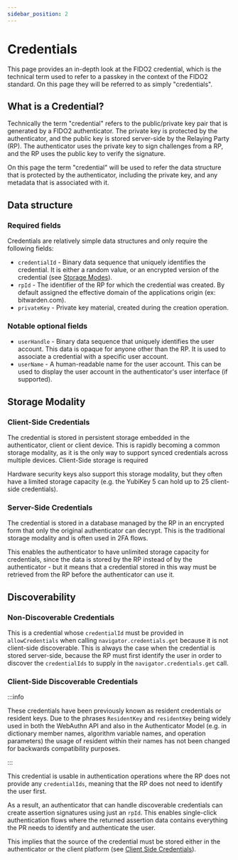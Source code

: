 ```yaml
---
sidebar_position: 2
---
```


# Credentials

This page provides an in-depth look at the FIDO2 credential, which is the technical term used to
refer to a passkey in the context of the FIDO2 standard. On this page they will be referred to as
simply "credentials".

## What is a Credential?

Technically the term "credential" refers to the public/private key pair that is generated by a FIDO2
authenticator. The private key is protected by the authenticator, and the public key is stored
server-side by the Relaying Party (RP). The authenticator uses the private key to sign challenges
from a RP, and the RP uses the public key to verify the signature.

On this page the term "credential" will be used to refer the data structure that is protected by the
authenticator, including the private key, and any metadata that is associated with it.

## Data structure

### Required fields

Credentials are relatively simple data structures and only require the following fields:

- `credentialId` - Binary data sequence that uniquely identifies the credential. It is either a
  random value, or an encrypted version of the credential (see [Storage Modes](#storage-modality)).
- `rpId` - The identifier of the RP for which the credential was created. By default assigned the
  effective domain of the applications origin (ex: bitwarden.com).
- `privateKey` - Private key material, created during the creation operation.

### Notable optional fields

- `userHandle` - Binary data sequence that uniquely identifies the user account. This data is opaque
  for anyone other than the RP. It is used to associate a credential with a specific user account.
- `userName` - A human-readable name for the user account. This can be used to display the user
  account in the authenticator's user interface (if supported).

## Storage Modality

### Client-Side Credentials

The credential is stored in persistent storage embedded in the authenticator, client or client
device. This is rapidly becoming a common storage modality, as it is the only way to support synced
credentials across multiple devices. Client-Side storage is required

Hardware security keys also support this storage modality, but they often have a limited storage
capacity (e.g. the YubiKey 5 can hold up to 25 client-side credentials).

### Server-Side Credentials

The credential is stored in a database managed by the RP in an encrypted form that only the original
authenticator can decrypt. This is the traditional storage modality and is often used in 2FA flows.

This enables the authenticator to have unlimited storage capacity for credentials, since the data is
stored by the RP instead of by the authenticator - but it means that a credential stored in this way
must be retrieved from the RP before the authenticator can use it.

## Discoverability

### Non-Discoverable Credentials

This is a credential whose `credentialId` must be provided in `allowCredentials` when calling
`navigator.credentials.get` because it is not client-side discoverable. This is always the case when
the credential is stored server-side, because the RP must first identify the user in order to
discover the `credentialIds` to supply in the `navigator.credentials.get` call.

### Client-Side Discoverable Credentials

:::info

These credentials have been previously known as resident credentials or resident keys. Due to the
phrases `ResidentKey` and `residentKey` being widely used in both the WebAuthn API and also in the
Authenticator Model (e.g. in dictionary member names, algorithm variable names, and operation
parameters) the usage of resident within their names has not been changed for backwards
compatibility purposes.

:::

This credential is usable in authentication operations where the RP does not provide any
`credentialIds`, meaning that the RP does not need to identify the user first.

As a result, an authenticator that can handle discoverable credentials can create assertion
signatures using just an `rpId`. This enables single-click authentication flows where the returned
assertion data contains everything the PR needs to identify and authenticate the user.

This implies that the source of the credential must be stored either in the authenticator or the
client platform (see [Client Side Credentials](#client-side-credentials)).
